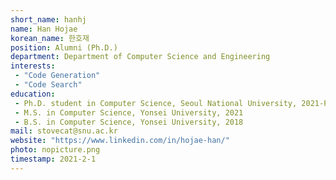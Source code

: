 ```yaml
---
short_name: hanhj
name: Han Hojae
korean_name: 한호재
position: Alumni (Ph.D.)
department: Department of Computer Science and Engineering
interests:
 - "Code Generation"
 - "Code Search"
education:
 - Ph.D. student in Computer Science, Seoul National University, 2021-Present
 - M.S. in Computer Science, Yonsei University, 2021
 - B.S. in Computer Science, Yonsei University, 2018
mail: stovecat@snu.ac.kr
website: "https://www.linkedin.com/in/hojae-han/"
photo: nopicture.png
timestamp: 2021-2-1
---
```

